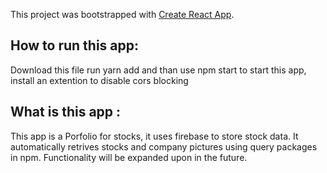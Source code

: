 This project was bootstrapped with [Create React App](https://github.com/facebook/create-react-app).

## How to run this app:

Download this file run yarn add and than use npm start to start this app, install an extention to disable cors blocking

## What is this app :

This app is a Porfolio for stocks, it uses firebase to store stock data. It automatically retrives stocks and company pictures using query packages in npm. Functionality will be expanded upon in the future.
